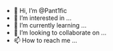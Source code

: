 - 👋 Hi, I’m @Pant1fic
- 👀 I’m interested in ...
- 🌱 I’m currently learning ...
- 💞️ I’m looking to collaborate on ...
- 📫 How to reach me ...

<!---
Pant1fic/Pant1fic is a ✨ special ✨ repository because its `README.md` (this file) appears on your GitHub profile.
You can click the Preview link to take a look at your changes.
--->
